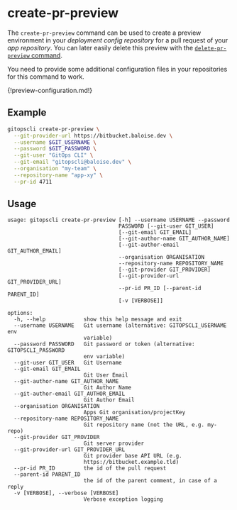 # create-pr-preview

The `create-pr-preview` command can be used to create a preview environment in your *deployment config repository* for a pull request of your *app repository*. You can later easily delete this preview with the [`delete-pr-preview` command](/gitopscli/commands/delete-pr-preview/).

You need to provide some additional configuration files in your repositories for this command to work. 

{!preview-configuration.md!}

## Example

```bash
gitopscli create-pr-preview \
  --git-provider-url https://bitbucket.baloise.dev \
  --username $GIT_USERNAME \
  --password $GIT_PASSWORD \
  --git-user "GitOps CLI" \
  --git-email "gitopscli@baloise.dev" \
  --organisation "my-team" \
  --repository-name "app-xy" \
  --pr-id 4711
```

## Usage
```
usage: gitopscli create-pr-preview [-h] --username USERNAME --password
                                   PASSWORD [--git-user GIT_USER]
                                   [--git-email GIT_EMAIL]
                                   [--git-author-name GIT_AUTHOR_NAME]
                                   [--git-author-email GIT_AUTHOR_EMAIL]
                                   --organisation ORGANISATION
                                   --repository-name REPOSITORY_NAME
                                   [--git-provider GIT_PROVIDER]
                                   [--git-provider-url GIT_PROVIDER_URL]
                                   --pr-id PR_ID [--parent-id PARENT_ID]
                                   [-v [VERBOSE]]

options:
  -h, --help            show this help message and exit
  --username USERNAME   Git username (alternative: GITOPSCLI_USERNAME env
                        variable)
  --password PASSWORD   Git password or token (alternative: GITOPSCLI_PASSWORD
                        env variable)
  --git-user GIT_USER   Git Username
  --git-email GIT_EMAIL
                        Git User Email
  --git-author-name GIT_AUTHOR_NAME
                        Git Author Name
  --git-author-email GIT_AUTHOR_EMAIL
                        Git Author Email
  --organisation ORGANISATION
                        Apps Git organisation/projectKey
  --repository-name REPOSITORY_NAME
                        Git repository name (not the URL, e.g. my-repo)
  --git-provider GIT_PROVIDER
                        Git server provider
  --git-provider-url GIT_PROVIDER_URL
                        Git provider base API URL (e.g.
                        https://bitbucket.example.tld)
  --pr-id PR_ID         the id of the pull request
  --parent-id PARENT_ID
                        the id of the parent comment, in case of a reply
  -v [VERBOSE], --verbose [VERBOSE]
                        Verbose exception logging
```
